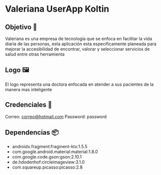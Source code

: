 # Valeriana UserApp Koltin

## Objetivo 🚀

Valeriana es una empresa de tecnología que se enfoca en facilitar la vida diaria de las personas, esta aplicación esta específicamente planeada para mejorar la accesibilidad de encontrar, valorar y seleccionar servicios de salud entre otras herramienta

## Logo 🖼️

El logo representa una doctora enfocada en atender a sus pacientes de la manera mas inteligente

## Credenciales 🔑

Correo: correo@hotmail.com
Password: password

## Dependencias 📦

- androidx.fragment:fragment-ktx:1.5.5
- com.google.android.material:material:1.8.0
- com.google.code.gson:gson:2.10.1
- de.hdodenhof:circleimageview:3.1.0
- com.squareup.picasso:picasso:2.8

